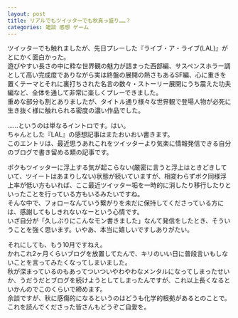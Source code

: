 ```yaml
---
layout: post
title: リアルでもツイッターでも秋真っ盛り……？
categories: 雑談 感想 ゲーム
---
```


ツイッターでも触れましたが、先日プレーした『ライブ・ア・ライブ(LAL)』がとにかく面白かった。  
遊びやすい長さの中に粋な世界観の魅力が詰まった西部編、サスペンスホラー調として高い完成度でありながら実は終盤の展開の熱さもあるSF編、心に重きを置くテーマとそれに裏打ちされた名言の数々・ストーリー展開にうち震えた功夫編など、全体を通して非常に楽しくプレーできました。  
重めな部分も割とありましたが、タイトル通り様々な世界観で登場人物が必死に生き抜く様に触れられる密度の濃い作品でした。

……というのは単なるイントロです。はい。  
ちゃんとした『LAL』の感想記事はまたおいおい書きます。  
このエントリは、最近思うあれこれをツイッターより気楽に情報発信できる自分のブログで書き留める類の記事です。

ボクもツイッターに浮上する気が起こらない(厳密に言うと浮上はときどきしていて、ツイートはあまりしない)状態が続いていますが、相変わらずボク同様浮上率が低い方もいれば、ここ最近ツイッター垢を一時的に消したり移行したりといったことを行っている方もいるみたいですね。  
そんな中で、フォローなんていう繋がりを未だに保持してくださっている方には、感謝してもしきれないなーという心情です。  
いざ自分が「久しぶりにこんなモン書きました」なんて発信をしたとき、そういうことを強く思います。いやあ、本当に嬉しいですしありがたい。

それにしても、もう10月ですねえ。  
かれこれ2ヶ月くらいブログを放置してたんで、キリのいい日に普段言いもしないことを言ってみたくなってしまいました。  
秋が深まっているのもあってついついやわやわなメンタルになってしまったせいか、うだうだとブログを続けようとしてしまったんですが、これ以上長くなるといかんのでこのくらいで締めます。  
余談ですが、秋に感傷的になるというのはどうも化学的根拠があるとのことで。  
これを読んでくださった皆さんもどうぞご自愛を。
